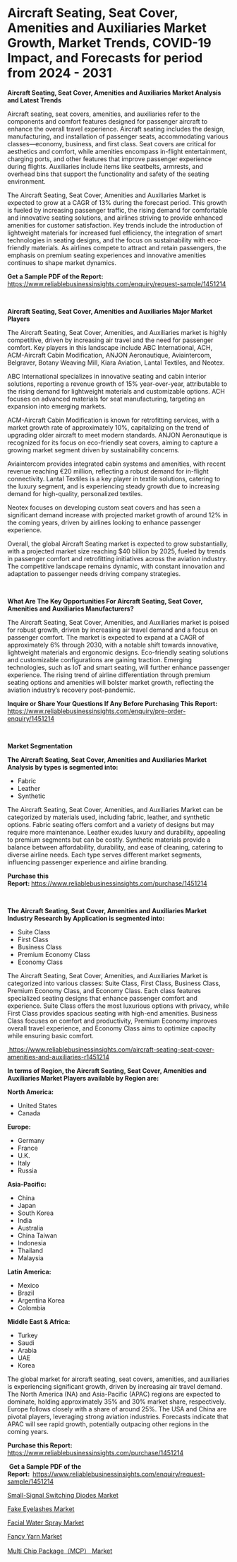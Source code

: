 <p><h1>Aircraft Seating, Seat Cover, Amenities and Auxiliaries Market Growth, Market Trends, COVID-19 Impact, and Forecasts for period from 2024 - 2031</h1></p><p><strong>Aircraft Seating, Seat Cover, Amenities and Auxiliaries Market Analysis and Latest Trends</strong></p>
<p><p>Aircraft seating, seat covers, amenities, and auxiliaries refer to the components and comfort features designed for passenger aircraft to enhance the overall travel experience. Aircraft seating includes the design, manufacturing, and installation of passenger seats, accommodating various classes—economy, business, and first class. Seat covers are critical for aesthetics and comfort, while amenities encompass in-flight entertainment, charging ports, and other features that improve passenger experience during flights. Auxiliaries include items like seatbelts, armrests, and overhead bins that support the functionality and safety of the seating environment.</p><p>The Aircraft Seating, Seat Cover, Amenities and Auxiliaries Market is expected to grow at a CAGR of 13% during the forecast period. This growth is fueled by increasing passenger traffic, the rising demand for comfortable and innovative seating solutions, and airlines striving to provide enhanced amenities for customer satisfaction. Key trends include the introduction of lightweight materials for increased fuel efficiency, the integration of smart technologies in seating designs, and the focus on sustainability with eco-friendly materials. As airlines compete to attract and retain passengers, the emphasis on premium seating experiences and innovative amenities continues to shape market dynamics.</p></p>
<p><strong>Get a Sample PDF of the Report:&nbsp;</strong> <a href="https://www.reliablebusinessinsights.com/enquiry/request-sample/1451214?utm_campaign=1091&utm_medium=2&utm_source=Github&utm_content=ia&utm_term=11122024&utm_id=aircraft-seating-seat-cover-amenities-and-auxiliaries">https://www.reliablebusinessinsights.com/enquiry/request-sample/1451214</a></p>
<p>&nbsp;</p>
<p><strong>Aircraft Seating, Seat Cover, Amenities and Auxiliaries Major Market Players</strong></p>
<p><p>The Aircraft Seating, Seat Cover, Amenities, and Auxiliaries market is highly competitive, driven by increasing air travel and the need for passenger comfort. Key players in this landscape include ABC International, ACH, ACM-Aircraft Cabin Modification, ANJON Aeronautique, Aviaintercom, Belgraver, Botany Weaving Mill, Kiara Aviation, Lantal Textiles, and Neotex.</p><p>ABC International specializes in innovative seating and cabin interior solutions, reporting a revenue growth of 15% year-over-year, attributable to the rising demand for lightweight materials and customizable options. ACH focuses on advanced materials for seat manufacturing, targeting an expansion into emerging markets.</p><p>ACM-Aircraft Cabin Modification is known for retrofitting services, with a market growth rate of approximately 10%, capitalizing on the trend of upgrading older aircraft to meet modern standards. ANJON Aeronautique is recognized for its focus on eco-friendly seat covers, aiming to capture a growing market segment driven by sustainability concerns.</p><p>Aviaintercom provides integrated cabin systems and amenities, with recent revenue reaching €20 million, reflecting a robust demand for in-flight connectivity. Lantal Textiles is a key player in textile solutions, catering to the luxury segment, and is experiencing steady growth due to increasing demand for high-quality, personalized textiles.</p><p>Neotex focuses on developing custom seat covers and has seen a significant demand increase with projected market growth of around 12% in the coming years, driven by airlines looking to enhance passenger experience.</p><p>Overall, the global Aircraft Seating market is expected to grow substantially, with a projected market size reaching $40 billion by 2025, fueled by trends in passenger comfort and retrofitting initiatives across the aviation industry. The competitive landscape remains dynamic, with constant innovation and adaptation to passenger needs driving company strategies.</p></p>
<p>&nbsp;</p>
<p><strong>What Are The Key Opportunities For Aircraft Seating, Seat Cover, Amenities and Auxiliaries Manufacturers?</strong></p>
<p><p>The Aircraft Seating, Seat Cover, Amenities, and Auxiliaries market is poised for robust growth, driven by increasing air travel demand and a focus on passenger comfort. The market is expected to expand at a CAGR of approximately 6% through 2030, with a notable shift towards innovative, lightweight materials and ergonomic designs. Eco-friendly seating solutions and customizable configurations are gaining traction. Emerging technologies, such as IoT and smart seating, will further enhance passenger experience. The rising trend of airline differentiation through premium seating options and amenities will bolster market growth, reflecting the aviation industry’s recovery post-pandemic.</p></p>
<p><strong>Inquire or Share Your Questions If Any Before Purchasing This Report:</strong> <a href="https://www.reliablebusinessinsights.com/enquiry/pre-order-enquiry/1451214?utm_campaign=1091&utm_medium=2&utm_source=Github&utm_content=ia&utm_term=11122024&utm_id=aircraft-seating-seat-cover-amenities-and-auxiliaries">https://www.reliablebusinessinsights.com/enquiry/pre-order-enquiry/1451214</a></p>
<p>&nbsp;</p>
<p><strong>Market Segmentation</strong></p>
<p><strong>The Aircraft Seating, Seat Cover, Amenities and Auxiliaries Market Analysis by types is segmented into:</strong></p>
<p><ul><li>Fabric</li><li>Leather</li><li>Synthetic</li></ul></p>
<p><p>The Aircraft Seating, Seat Cover, Amenities, and Auxiliaries Market can be categorized by materials used, including fabric, leather, and synthetic options. Fabric seating offers comfort and a variety of designs but may require more maintenance. Leather exudes luxury and durability, appealing to premium segments but can be costly. Synthetic materials provide a balance between affordability, durability, and ease of cleaning, catering to diverse airline needs. Each type serves different market segments, influencing passenger experience and airline branding.</p></p>
<p><strong>Purchase this Report:&nbsp;</strong><a href="https://www.reliablebusinessinsights.com/purchase/1451214?utm_campaign=1091&utm_medium=2&utm_source=Github&utm_content=ia&utm_term=11122024&utm_id=aircraft-seating-seat-cover-amenities-and-auxiliaries">https://www.reliablebusinessinsights.com/purchase/1451214</a></p>
<p>&nbsp;</p>
<p><strong>The Aircraft Seating, Seat Cover, Amenities and Auxiliaries Market Industry Research by Application is segmented into:</strong></p>
<p><ul><li>Suite Class</li><li>First Class</li><li>Business Class</li><li>Premium Economy Class</li><li>Economy Class</li></ul></p>
<p><p>The Aircraft Seating, Seat Cover, Amenities, and Auxiliaries Market is categorized into various classes: Suite Class, First Class, Business Class, Premium Economy Class, and Economy Class. Each class features specialized seating designs that enhance passenger comfort and experience. Suite Class offers the most luxurious options with privacy, while First Class provides spacious seating with high-end amenities. Business Class focuses on comfort and productivity, Premium Economy improves overall travel experience, and Economy Class aims to optimize capacity while ensuring basic comfort.</p></p>
<p><a href="https://www.reliablebusinessinsights.com/aircraft-seating-seat-cover-amenities-and-auxiliaries-r1451214?utm_campaign=1091&utm_medium=2&utm_source=Github&utm_content=ia&utm_term=11122024&utm_id=aircraft-seating-seat-cover-amenities-and-auxiliaries">&nbsp;https://www.reliablebusinessinsights.com/aircraft-seating-seat-cover-amenities-and-auxiliaries-r1451214</a></p>
<p><strong>In terms of Region, the Aircraft Seating, Seat Cover, Amenities and Auxiliaries Market Players available by Region are:</strong></p>
<p>
    <p> <strong> North America: </strong>
        <ul>
            <li>United States</li>
            <li>Canada</li>
        </ul>
        </p> 
    <p> <strong> Europe: </strong>
        <ul>
            <li>Germany</li>
            <li>France</li>
            <li>U.K.</li>
            <li>Italy</li>
            <li>Russia</li>
        </ul>
        </p> 
    <p> <strong> Asia-Pacific: </strong>
        <ul>
            <li>China</li>
            <li>Japan</li>
            <li>South Korea</li>
            <li>India</li>
            <li>Australia</li>
            <li>China Taiwan</li>
            <li>Indonesia</li>
            <li>Thailand</li>
            <li>Malaysia</li>
        </ul>
        </p> 
    <p> <strong> Latin America: </strong>
        <ul>
            <li>Mexico</li>
            <li>Brazil</li>
            <li>Argentina Korea</li>
            <li>Colombia</li>
        </ul>
        </p> 
    <p> <strong> Middle East & Africa: </strong>
        <ul>
            <li>Turkey</li>
            <li>Saudi</li>
            <li>Arabia</li>
            <li>UAE</li>
            <li>Korea</li>
        </ul>
    </p>
    </p>
<p><p>The global market for aircraft seating, seat covers, amenities, and auxiliaries is experiencing significant growth, driven by increasing air travel demand. The North America (NA) and Asia-Pacific (APAC) regions are expected to dominate, holding approximately 35% and 30% market share, respectively. Europe follows closely with a share of around 25%. The USA and China are pivotal players, leveraging strong aviation industries. Forecasts indicate that APAC will see rapid growth, potentially outpacing other regions in the coming years.</p></p>
<p><strong>Purchase this Report: </strong><a href="https://www.reliablebusinessinsights.com/purchase/1451214?utm_campaign=1091&utm_medium=2&utm_source=Github&utm_content=ia&utm_term=11122024&utm_id=aircraft-seating-seat-cover-amenities-and-auxiliaries">https://www.reliablebusinessinsights.com/purchase/1451214</a></p>
<p>&nbsp;<strong>Get a Sample PDF of the Report:&nbsp;&nbsp;</strong><a href="https://www.reliablebusinessinsights.com/enquiry/request-sample/1451214?utm_campaign=1091&utm_medium=2&utm_source=Github&utm_content=ia&utm_term=11122024&utm_id=aircraft-seating-seat-cover-amenities-and-auxiliaries">https://www.reliablebusinessinsights.com/enquiry/request-sample/1451214</a></p>
<p><strong></strong></p>
<p><p><a href="https://github.com/seanmcma708/Market-Research-Report-List-1/blob/main/small-signal-switching-diodes-market.md?utm_campaign=1091&utm_medium=2&utm_source=Github&utm_content=ia&utm_term=11122024&utm_id=aircraft-seating-seat-cover-amenities-and-auxiliaries">Small-Signal Switching Diodes Market</a></p><p><a href="https://www.linkedin.com/pulse/res-insight-dial-qultf?utm_campaign=1091&utm_medium=2&utm_source=Github&utm_content=ia&utm_term=11122024&utm_id=aircraft-seating-seat-cover-amenities-and-auxiliaries">Fake Eyelashes Market</a></p><p><a href="https://www.linkedin.com/pulse/data-global-facial-water-spray-markets-share-size-growth-gmrze?utm_campaign=1091&utm_medium=2&utm_source=Github&utm_content=ia&utm_term=11122024&utm_id=aircraft-seating-seat-cover-amenities-and-auxiliaries">Facial Water Spray Market</a></p><p><a href="https://www.linkedin.com/pulse/detailed-market-study-global-fancy-yarn-industry-2024-2031-3jkke?utm_campaign=1091&utm_medium=2&utm_source=Github&utm_content=ia&utm_term=11122024&utm_id=aircraft-seating-seat-cover-amenities-and-auxiliaries">Fancy Yarn Market</a></p><p><a href="https://github.com/GenaGaines34/Market-Research-Report-List-1/blob/main/multi-chip-packagemcp-market.md?utm_campaign=1091&utm_medium=2&utm_source=Github&utm_content=ia&utm_term=11122024&utm_id=aircraft-seating-seat-cover-amenities-and-auxiliaries">Multi Chip Package（MCP） Market</a></p></p>